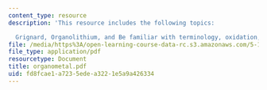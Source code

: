 ```yaml
---
content_type: resource
description: 'This resource includes the following topics:

  Grignard, Organolithium, and Be familiar with terminology, oxidation, and reduction.'
file: /media/https%3A/open-learning-course-data-rc.s3.amazonaws.com/5-12-organic-chemistry-i-spring-2005/fd8fcae1a7235edea3221e5a9a426334_organometal.pdf
file_type: application/pdf
resourcetype: Document
title: organometal.pdf
uid: fd8fcae1-a723-5ede-a322-1e5a9a426334
---
```

